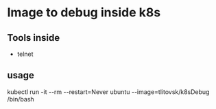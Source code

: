 # Image to debug inside k8s

## Tools inside
- telnet

## usage 
kubectl run -it --rm --restart=Never ubuntu --image=tlitovsk/k8sDebug /bin/bash
